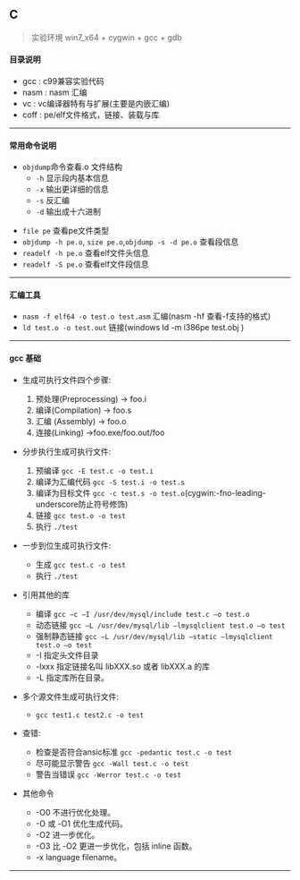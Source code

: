 ## C

> 实验环境 win7_x64 + cygwin + gcc + gdb

#### 目录说明
* gcc : c99兼容实验代码
* nasm : nasm 汇编
* vc : vc编译器特有与扩展(主要是内嵌汇编)
* coff : pe/elf文件格式，链接、装载与库

* * *

#### 常用命令说明
* `objdump`命令查看.o 文件结构
    - `-h` 显示段内基本信息
    - `-x` 输出更详细的信息
    - `-s` 反汇编
    - `-d` 输出成十六进制
- `file pe` 查看pe文件类型
- `objdump -h pe.o`, `size pe.o`,`objdump -s -d pe.o` 查看段信息
- `readelf -h pe.o` 查看elf文件头信息
- `readelf -S pe.o` 查看elf文件段信息

* * *

#### 汇编工具
* `nasm -f elf64 -o test.o test.asm` 汇编(nasm -hf 查看-f支持的格式)
* `ld test.o -o test.out` 链接(windows ld -m i386pe test.obj )


* * *

#### gcc 基础

* 生成可执行文件四个步骤:
	1. 预处理(Preprocessing)  -> foo.i
	2. 编译(Compilation)	-> foo.s
	3. 汇编 (Assembly)	-> foo.o
	4. 连接(Linking)	->foo.exe/foo.out/foo

* 分步执行生成可执行文件:
    1. 预编译 `gcc -E test.c -o test.i`
    2. 编译为汇编代码 `gcc -S test.i -o test.s`
    3. 编译为目标文件 `gcc -c test.s -o test.o`(cygwin:-fno-leading-underscore防止符号修饰)
    4. 链接 `gcc test.o -o test`
    5. 执行 `./test`

* 一步到位生成可执行文件:
    - 生成 `gcc test.c -o test`
    - 执行 `./test`

* 引用其他的库
    - 编译 `gcc –c –I /usr/dev/mysql/include test.c –o test.o`
    - 动态链接 `gcc –L /usr/dev/mysql/lib –lmysqlclient test.o –o test`
    - 强制静态链接 `gcc –L /usr/dev/mysql/lib –static –lmysqlclient test.o –o test`
    - -I  指定头文件目录
    - -lxxx 指定链接名叫 libXXX.so  或者 libXXX.a 的库
    - -L 指定库所在目录。

* 多个源文件生成可执行文件:
	- `gcc test1.c test2.c -o test`

* 查错:
    - 检查是否符合ansic标准 `gcc -pedantic test.c -o test`
    - 尽可能显示警告 `gcc -Wall test.c -o test`
    - 警告当错误 `gcc -Werror test.c -o test`

* 其他命令
	- -O0 不进行优化处理。
    - -O 或 -O1 优化生成代码。
    - -O2 进一步优化。
    - -O3 比 -O2 更进一步优化，包括 inline 函数。
    - -x language filename。


* * *



